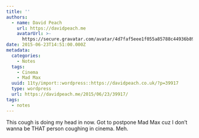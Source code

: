 ```yaml
---
title: ''
authors:
  - name: David Peach
    url: https://davidpeach.me
    avatarUrl: >-
      https://secure.gravatar.com/avatar/4d7faf5eee1f055a85788c44936b8995eaab6dfb004e7854ec747ccb272e91ee?s=96&d=mm&r=g
date: 2015-06-23T14:51:00.000Z
metadata:
  categories:
    - Notes
  tags:
    - Cinema
    - Mad Max
  uuid: 11ty/import::wordpress::https://davidpeach.co.uk/?p=39917
  type: wordpress
  url: https://davidpeach.me/2015/06/23/39917/
tags:
  - notes
---
```

This cough is doing my head in now. Got to postpone Mad Max cuz I don’t wanna be THAT person coughing in cinema. Meh.